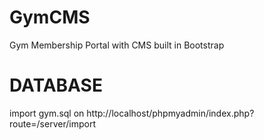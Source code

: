 # GymCMS
Gym Membership Portal with CMS built in Bootstrap

DATABASE
========
import gym.sql on http://localhost/phpmyadmin/index.php?route=/server/import

